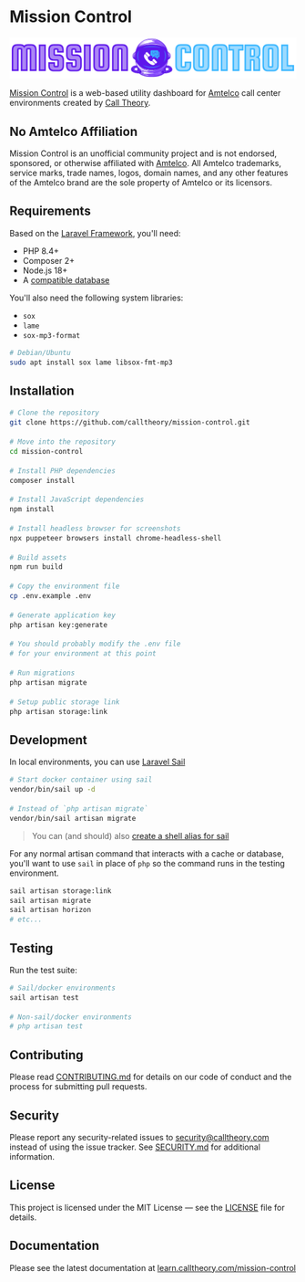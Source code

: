 # Mission Control

![Mission Control Logo](public/images/mission-control-wordmark.png)


[Mission Control](https://calltheory.com/mission-control) is a web-based utility dashboard for [Amtelco](https://callcenter.amtelco.com) call center environments created by [Call Theory](https://calltheory.com).


## No Amtelco Affiliation

Mission Control is an unofficial community project and is not endorsed, sponsored, or otherwise affiliated with [Amtelco](https://www.amtelco.com). All Amtelco trademarks, service marks, trade names, logos, domain names, and any other features of the Amtelco brand are the sole property of Amtelco or its licensors.

## Requirements

Based on the [Laravel Framework](https://laravel.com), you'll need:

- PHP 8.4+
- Composer 2+
- Node.js 18+
- A [compatible database](https://laravel.com/docs/12.x/database)

You'll also need the following system libraries:

- `sox`
- `lame`
- `sox-mp3-format`

```bash
# Debian/Ubuntu
sudo apt install sox lame libsox-fmt-mp3
```

## Installation

```bash
# Clone the repository
git clone https://github.com/calltheory/mission-control.git

# Move into the repository
cd mission-control

# Install PHP dependencies
composer install

# Install JavaScript dependencies
npm install

# Install headless browser for screenshots
npx puppeteer browsers install chrome-headless-shell

# Build assets
npm run build

# Copy the environment file
cp .env.example .env

# Generate application key
php artisan key:generate

# You should probably modify the .env file 
# for your environment at this point

# Run migrations
php artisan migrate

# Setup public storage link
php artisan storage:link
```

## Development

In local environments, you can use [Laravel Sail](https://laravel.com/docs/12.x/sail)

```bash
# Start docker container using sail
vendor/bin/sail up -d

# Instead of `php artisan migrate`
vendor/bin/sail artisan migrate
```

> You can (and should) also [create a shell alias for sail](https://laravel.com/docs/12.x/sail#configuring-a-shell-alias)

For any normal artisan command that interacts with a cache or database, you'll want to use `sail` in place of `php` so the command runs in the testing environment. 

```bash
sail artisan storage:link
sail artisan migrate
sail artisan horizon
# etc...
```

## Testing

Run the test suite:

```bash
# Sail/docker environments
sail artisan test

# Non-sail/docker environments
# php artisan test
```

## Contributing

Please read [CONTRIBUTING.md](CONTRIBUTING.md) for details on our code of conduct and the process for submitting pull requests.

## Security

Please report any security-related issues to [security@calltheory.com](mailto:security@calltheory.com) instead of using the issue tracker. See [SECURITY.md](SECURITY.md) for additional information.

## License

This project is licensed under the MIT License — see the [LICENSE](LICENSE) file for details.

## Documentation

Please see the latest documentation at [learn.calltheory.com/mission-control](https://learn.calltheory.com/mission-control)
